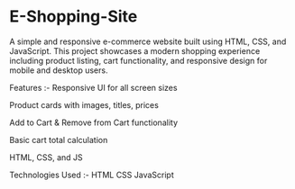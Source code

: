 # E-Shopping-Site

A simple and responsive e-commerce website built using HTML, CSS, and JavaScript. This project showcases a modern shopping experience including product listing, cart functionality, and responsive design for mobile and desktop users.

Features :-
Responsive UI for all screen sizes

Product cards with images, titles, prices

Add to Cart & Remove from Cart functionality

Basic cart total calculation

HTML, CSS, and JS

Technologies Used :-
HTML
CSS
JavaScript
